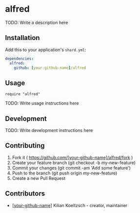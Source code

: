 # alfred

TODO: Write a description here

## Installation


Add this to your application's `shard.yml`:

```yaml
dependencies:
  alfred:
    github: [your-github-name]/alfred
```


## Usage


```crystal
require "alfred"
```


TODO: Write usage instructions here

## Development

TODO: Write development instructions here

## Contributing

1. Fork it ( https://github.com/[your-github-name]/alfred/fork )
2. Create your feature branch (git checkout -b my-new-feature)
3. Commit your changes (git commit -am 'Add some feature')
4. Push to the branch (git push origin my-new-feature)
5. Create a new Pull Request

## Contributors

- [[your-github-name]](https://github.com/[your-github-name]) Kilian Koeltzsch - creator, maintainer
